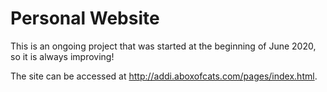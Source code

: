 # Personal Website
This is an ongoing project that was started at the beginning of June 2020, so it is always improving!

The site can be accessed at http://addi.aboxofcats.com/pages/index.html. 
